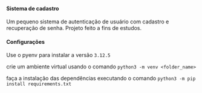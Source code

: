 #### Sistema de cadastro

Um pequeno sistema de autenticação de usuário com cadastro e recuperação de senha. Projeto feito a fins de estudos. 

#### Configurações 

Use o pyenv para instalar a versão `3.12.5`

crie um ambiente virtual usando o comando `python3 -m venv <folder_name>`

faça a instalação das dependências executando o comando `python3 -m pip install requirements.txt` 
